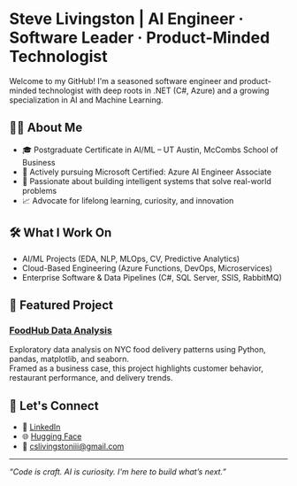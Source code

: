 # Steve Livingston | AI Engineer · Software Leader · Product-Minded Technologist

Welcome to my GitHub! I'm a seasoned software engineer and product-minded technologist with deep roots in .NET (C#, Azure) and a growing specialization in AI and Machine Learning.

## 👨‍💻 About Me

- 🎓 Postgraduate Certificate in AI/ML – UT Austin, McCombs School of Business  
- 🎯 Actively pursuing Microsoft Certified: Azure AI Engineer Associate  
- 🧠 Passionate about building intelligent systems that solve real-world problems  
- 📈 Advocate for lifelong learning, curiosity, and innovation

## 🛠️ What I Work On

- AI/ML Projects (EDA, NLP, MLOps, CV, Predictive Analytics)
- Cloud-Based Engineering (Azure Functions, DevOps, Microservices)
- Enterprise Software & Data Pipelines (C#, SQL Server, SSIS, RabbitMQ)

## 📌 Featured Project

### [FoodHub Data Analysis](https://github.com/cslivingstoniii/aiml_ut_foodhub)
Exploratory data analysis on NYC food delivery patterns using Python, pandas, matplotlib, and seaborn.  
Framed as a business case, this project highlights customer behavior, restaurant performance, and delivery trends.

## 🔗 Let's Connect

- 💼 [LinkedIn](https://www.linkedin.com/in/cslivingston/)  
- 🌐 [Hugging Face](https://huggingface.co/cslivingstoniii)  
- 📧 cslivingstoniii@gmail.com

---

_“Code is craft. AI is curiosity. I'm here to build what’s next.”_
